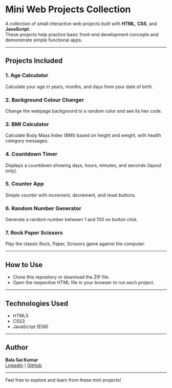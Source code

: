 # Mini Web Projects Collection

A collection of small interactive web projects built with **HTML**, **CSS**, and **JavaScript**.  
These projects help practice basic front-end development concepts and demonstrate simple functional apps.

---

## Projects Included

### 1. Age Calculator  
Calculate your age in years, months, and days from your date of birth.

### 2. Background Colour Changer  
Change the webpage background to a random color and see its hex code.

### 3. BMI Calculator  
Calculate Body Mass Index (BMI) based on height and weight, with health category messages.

### 4. Countdown Timer  
Displays a countdown showing days, hours, minutes, and seconds (layout only).

### 5. Counter App  
Simple counter with increment, decrement, and reset buttons.

### 6. Random Number Generator  
Generate a random number between 1 and 100 on button click.

### 7. Rock Paper Scissors  
Play the classic Rock, Paper, Scissors game against the computer.

---

## How to Use

- Clone this repository or download the ZIP file.  
- Open the respective HTML file in your browser to run each project.  

---

## Technologies Used

- HTML5  
- CSS3  
- JavaScript (ES6)

---

## Author

**Bala Sai Kumar**  
[LinkedIn](https://www.linkedin.com/in/bala-sai-kumar-vemula-821a49264) | [GitHub](https://github.com/BalaSaiKumarVemula)

---

Feel free to explore and learn from these mini projects!
